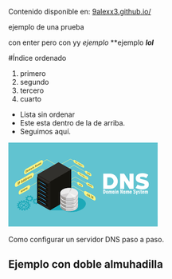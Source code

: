 
Contenido disponible en: [9alexx3.github.io/](https://9alexx3.github.io/Configuracion-DNS)

ejemplo de una
prueba

con enter pero
con
yy
*ejemplo*
**ejemplo
***lol***

#Índice ordenado
1. primero
2. segundo
3. tercero
4. cuarto

  * Lista sin ordenar 
* Este esta dentro de la de arriba. 
* Seguimos aquí.

![Error en la foto](descarga.png)

Como configurar un servidor DNS paso a paso.
## Ejemplo con doble almuhadilla
